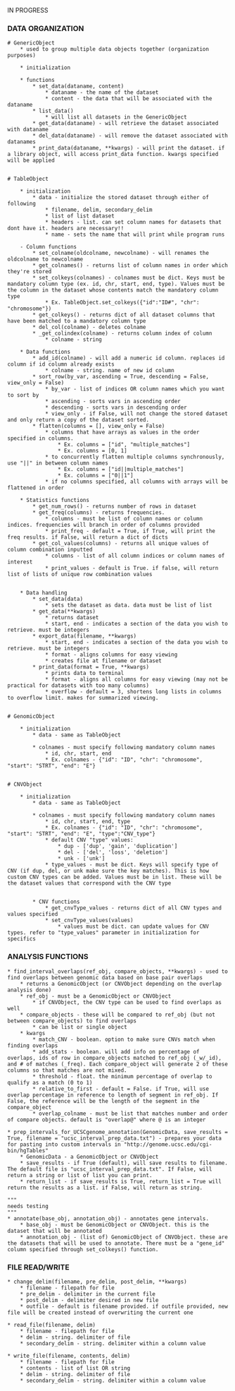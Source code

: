 IN PROGRESS

### DATA ORGANIZATION

	# GenericObject
		* used to group multiple data objects together (organization purposes)

		* initialization

		* functions
			* set_data(dataname, content)
				* dataname - the name of the dataset
				* content - the data that will be associated with the dataname
			* list_data()
				* will list all datasets in the GenericObject
			* get_data(dataname) - will retrieve the dataset associated with dataname
			* del_data(dataname) - will remove the dataset associated with datanames
			* print_data(dataname, **kwargs) - will print the dataset. if a library object, will access print_data function. kwargs specified will be applied


	# TableObject

		* initialization
			* data - initialize the stored dataset through either of following
				* filename, delim, secondary_delim
				* list of list dataset
				* headers - list. can set column names for datasets that dont have it. headers are necessary!!
				* name - sets the name that will print while program runs

		- Column functions
			* set_colname(oldcolname, newcolname) - will renames the oldcolname to newcolname
			* get_colnames() - returns list of column names in order which they're stored
			* set_colkeys(colnames) - colnames must be dict. Keys must be mandatory column type (ex. id, chr, start, end, type). Values must be the column in the dataset whose contents match the mandatory column type
				* Ex. TableObject.set_colkeys({"id":"ID#", "chr": "chromosome"})
			* get_colkeys() - returns dict of all dataset columns that have been matched to a mandatory column type
			* del_col(colname) - deletes colname
			* _get_colindex(colname) - returns column index of column
				* colname - string

		* Data functions
			* add_id(colname) - will add a numeric id column. replaces id column if id column already exists
				* colname - string. name of new id column
			* sort_row(by_var, ascending = True, descending = False, view_only = False)
				* by_var - list of indices OR column names which you want to sort by
				* ascending - sorts vars in ascending order
				* descending - sorts vars in descending order
				* view_only - if False, will not change the stored dataset and only return a copy of the dataset sorted.
			* flatten(columns = [], view_only = False)
				* columns that have arrays as values in the order specified in columns.
					* Ex. columns = ["id", "multiple_matches"]
					* Ex. columns = [0, 1]
				* to concurrently flatten multiple columns synchronously, use "||" in between column names
					* Ex. columns = ["id||multiple_matches"]
					* Ex. columns = ["0||1"]
				* if no columns specified, all columns with arrays will be flattened in order

		* Statistics functions
			* get_num_rows() - returns number of rows in dataset
			* get_freq(columns) - returns frequencies.
				* columns - must be list of column names or column indices. frequencies will branch in order of columns provided
				* print_freq - default = True, if True, will print the freq results. if False, will return a dict of dicts
			* get_col_values(columns) - returns all unique values of column combination inputted
				* columns - list of all column indices or column names of interest
				* print_values - default is True. if false, will return list of lists of unique row combination values


		* Data handling
			* set_data(data)
				* sets the dataset as data. data must be list of list
			* get_data(**kwargs)
				* returns dataset
				* start, end - indicates a section of the data you wish to retrieve. must be integers
			* export_data(filename, **kwargs)
				* start, end - indicates a section of the data you wish to retrieve. must be integers
				* format - aligns columns for easy viewing
				* creates file at filename or dataset
			* print_data(format = True, **kwargs)
				* prints data to terminal
				* format - aligns all columns for easy viewing (may not be practical for datasets with too many columns)
				* overflow - default = 3, shortens long lists in columns to overflow limit. makes for summarized viewing.


	# GenomicObject

		* initialization
			* data - same as TableObject

			* colnames - must specify following mandatory column names
				* id, chr, start, end
				* Ex. colnames - {"id": "ID", "chr": "chromosome", "start": "STRT", "end": "E"}


	# CNVObject

		* initialization
			* data - same as TableObject

			* colnames - must specify following mandatory column names
				* id, chr, start, end, type
				* Ex. colnames - {"id": "ID", "chr": "chromosome", "start": "STRT", "end": "E", "type":"CNV_type"}
				* default CNV "type" values:
					* dup - ['dup', 'gain', 'duplication']
					* del - ['del', 'loss', 'deletion']
					* unk - ['unk']
				* type_values - must be dict. Keys will specify type of CNV (if dup, del, or unk make sure the key matches). This is how custom CNV types can be added. Values must be in list. These will be the dataset values that correspond with the CNV type
				

			* CNV functions
				* get_cnvType_values - returns dict of all CNV types and values specified
				* set_cnvType_values(values)
					* values must be dict. can update values for CNV types. refer to "type_values" parameter in initialization for specifics


### ANALYSIS FUNCTIONS
	
	* find_interval_overlaps(ref_obj, compare_objects, **kwargs) - used to find overlaps between genomic data based on base pair overlaps
		* returns a GenomicObject (or CNVObject depending on the overlap analysis done)
		* ref_obj - must be a GenomicObject or CNVObject
			* if CNVObject, the CNV type can be used to find overlaps as well
		* compare_objects - these will be compared to ref_obj (but not between compare_objects) to find overlaps
			* can be list or single object
		* kwargs
			* match_CNV - boolean. option to make sure CNVs match when finding overlaps
			* add_stats - boolean. will add info on percentage of overlaps, ids of row in compare_objects matched to ref_obj (_w/_id), and # of matches (_freq). Each compare_object will generate 2 of these columns so that matches are not mixed.
			* threshold - float. the minimum percentage of overlap to qualify as a match (0 to 1)
			* relative_to_first - default = False. if True, will use overlap percentage in reference to length of segment in ref_obj. If False, the reference will be the length of the segment in the compare_object
			* overlap_colname - must be list that matches number and order of compare objects. default is "overlap@" where @ is an integer

	* prep_intervals_for_UCSCgenome_annotation(GenomicData, save_results = True, filename = "ucsc_interval_prep_data.txt") - prepares your data for pasting into custom intervals in "http://genome.ucsc.edu/cgi-bin/hgTables"
		* GenomicData - a GenomicObject or CNVObject
		* save_results - if True (default), will save results to filename. The default file is "ucsc_interval_prep_data.txt". If False, will return a string or list of list you can print.
		* return_list - if save_results is True, return_list = True will return the results as a list. if False, will return as string.

	"""
	needs testing
	"""
	* annotate(base_obj, annotation_obj) - annotates gene intervals. 
		* base_obj - must be GenomicObject or CNVObject. this is the dataset that will be annotated
		* annotation_obj - (list of) GenomicObject of CNVObject. these are the datasets that will be used to annotate. There must be a "gene_id" column specified through set_colkeys() function.

	


### FILE READ/WRITE

	* change_delim(filename, pre_delim, post_delim, **kwargs)
		* filename - filepath for file
		* pre_delim - delimiter in the current file
		* post_delim - delimiter desired in new file
		* outfile - default is filename provided. if outfile provided, new file will be created instead of overwriting the current one

	* read_file(filename, delim)
		* filename - filepath for file
		* delim - string. delimiter of file
		* secondary_delim - string. delimiter within a column value

	* write_file(filename, contents, delim)
		* filename - filepath for file
		* contents - list of list OR string
		* delim - string. delimiter of file
		* secondary_delim - string. delimiter within a column value